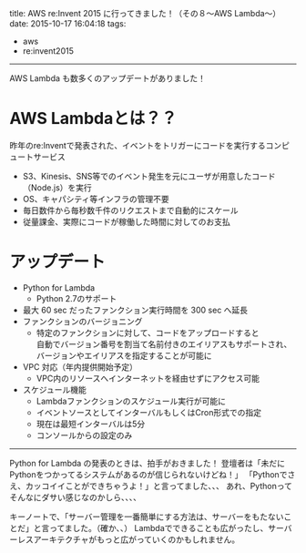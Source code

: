 title: AWS re:Invent 2015 に行ってきました！（その８〜AWS Lambda〜）
date: 2015-10-17 16:04:18
tags:
- aws
- re:invent2015
---

AWS Lambda も数多くのアップデートがありました！

<!-- more --> 

# AWS Lambdaとは？？

昨年のre:Inventで発表された、イベントをトリガーにコードを実行するコンピュートサービス

- S3、Kinesis、SNS等でのイベント発生を元にユーザが用意したコード（Node.js）を実行
- OS、キャパシティ等インフラの管理不要
- 毎日数件から毎秒数千件のリクエストまで自動的にスケール
- 従量課金、実際にコードが稼働した時間に対してのお支払

# アップデート

- Python for Lambda  
  - Python 2.7のサポート
- 最大 60 sec だったファンクション実行時間を 300 sec へ延長
- ファンクションのバージョニング  
  - 特定のファンクションに対して、コードをアップロードすると  
自動でバージョン番号を割当て名前付きのエイリアスもサポートされ、  
バージョンやエイリアスを指定することが可能に
- VPC 対応（年内提供開始予定）
  - VPC内のリソースへインターネットを経由せずにアクセス可能
- スケジュール機能
  - Lambdaファンクションのスケジュール実行が可能に
  - イベントソースとしてインターバルもしくはCron形式での指定
  - 現在は最短インターバルは5分
  - コンソールからの設定のみ
 
---

Python for Lambda の発表のときは、拍手がおきました！
登壇者は「未だにPythonをつかってるシステムがあるのが信じられないけどね！」
「Pythonでさえ、カッコイイことができちゃうよ！」と言ってました、、、
あれ、Pythonってそんなにダサい感じなのかしら、、、、

キーノートで、「サーバー管理を一番簡単にする方法は、サーバーをもたないことだ」と言ってました。（確か、、）
Lambdaでできることも広がったし、サーバーレスアーキテクチャがもっと広がっていくのかもしれません。

